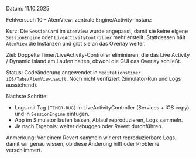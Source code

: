Datum: 11.10.2025

Fehlversuch 10 – AtemView: zentrale Engine/Activity-Instanz

Kurz: Die `SessionCard` im `AtemView` wurde angepasst, damit sie keine eigene `SessionEngine` oder `LiveActivityController` mehr erstellt. Stattdessen hält `AtemView` die Instanzen und gibt sie an das Overlay weiter.

Ziel: Doppelte Timer/LiveActivity-Controller eliminieren, die das Live Activity / Dynamic Island am Laufen halten, obwohl die GUI das Overlay schließt.

Status: Codeänderung angewendet in `Meditationstimer iOS/Tabs/AtemView.swift`. Noch nicht verifiziert (Simulator‑Run und Logs ausstehend).

Nächste Schritte:
- Logs mit Tag `[TIMER-BUG]` in LiveActivityController (Services + iOS copy) und in `SessionEngine` einfügen.
- App im Simulator laufen lassen, Ablauf reproduzieren, Logs sammeln.
- Je nach Ergebnis: weiter debuggen oder Revert durchführen.

Anmerkung: Vor einem Revert sammeln wir erst reproduzierbare Logs, damit wir genau wissen, ob diese Änderung hilft oder Probleme verschlimmert.
